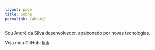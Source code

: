 ```yaml
---
layout: page
title: Sobre
permalink: /about/
---
```


Sou André da Silva desenvolvedor, apaixonado por novas tecnologias.

Veja meu GitHub: [link](https://github.com/abndre)



